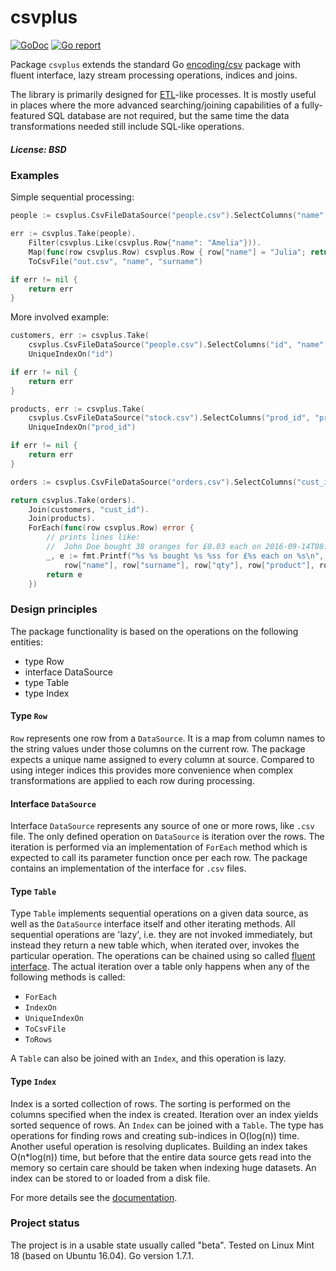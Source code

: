 # csvplus

[![GoDoc](https://godoc.org/github.com/maxim2266/csvplus?status.svg)](https://godoc.org/github.com/maxim2266/csvplus)
[![Go report](http://goreportcard.com/badge/maxim2266/csvplus)](http://goreportcard.com/report/maxim2266/csvplus)

Package `csvplus` extends the standard Go [encoding/csv](https://golang.org/pkg/encoding/csv/)
package with fluent interface, lazy stream processing operations, indices and joins.

The library is primarily designed for [ETL](https://en.wikipedia.org/wiki/Extract,_transform,_load)-like processes.
It is mostly useful in places where the more advanced searching/joining capabilities of a fully-featured SQL
database are not required, but the same time the data transformations needed still include SQL-like operations.

##### License: BSD

### Examples

Simple sequential processing:
```Go
people := csvplus.CsvFileDataSource("people.csv").SelectColumns("name", "surname", "id")

err := csvplus.Take(people).
	Filter(csvplus.Like(csvplus.Row{"name": "Amelia"})).
	Map(func(row csvplus.Row) csvplus.Row { row["name"] = "Julia"; return row }).
	ToCsvFile("out.csv", "name", "surname")

if err != nil {
	return err
}
```

More involved example:
```Go
customers, err := csvplus.Take(
	csvplus.CsvFileDataSource("people.csv").SelectColumns("id", "name", "surname")).
	UniqueIndexOn("id")

if err != nil {
	return err
}

products, err := csvplus.Take(
	csvplus.CsvFileDataSource("stock.csv").SelectColumns("prod_id", "product", "price")).
	UniqueIndexOn("prod_id")

if err != nil {
	return err
}

orders := csvplus.CsvFileDataSource("orders.csv").SelectColumns("cust_id", "prod_id", "qty", "ts")

return csvplus.Take(orders).
	Join(customers, "cust_id").
	Join(products).
	ForEach(func(row csvplus.Row) error {
		// prints lines like:
		//	John Doe bought 38 oranges for £0.03 each on 2016-09-14T08:48:22+01:00
		_, e := fmt.Printf("%s %s bought %s %ss for £%s each on %s\n",
			row["name"], row["surname"], row["qty"], row["product"], row["price"], row["ts"])
		return e
	})
```

### Design principles

The package functionality is based on the operations on the following entities:
- type Row
- interface DataSource
- type Table
- type Index

#### Type `Row`
`Row` represents one row from a `DataSource`. It is a map from column names
to the string values under those columns on the current row. The package expects a unique name
assigned to every column at source. Compared to using integer indices this provides more
convenience when complex transformations are applied to each row during processing.

#### Interface `DataSource`
Interface `DataSource` represents any source of one or more rows, like `.csv` file. The only defined
operation on `DataSource` is iteration over the rows. The iteration is performed via an implementation of
`ForEach` method which is expected to call its parameter function once per each row. The package contains
an implementation of the interface for `.csv` files.

#### Type `Table`
Type `Table` implements sequential operations on a given data source, as well as the `DataSource`
interface itself and other iterating methods. All sequential operations are 'lazy', i.e. they are not
invoked immediately, but instead they return a new table which, when iterated over, invokes
the particular operation. The operations can be chained using so called [fluent interface](https://en.wikipedia.org/wiki/Fluent_interface).
The actual iteration over a table only happens when any of the following methods is called:
- `ForEach`
- `IndexOn`
- `UniqueIndexOn`
- `ToCsvFile`
- `ToRows`

A `Table` can also be joined with an `Index`, and this operation is lazy.

#### Type `Index`
Index is a sorted collection of rows. The sorting is performed on the columns specified when the index
is created. Iteration over an index yields sorted sequence of rows. An `Index` can be joined with
a `Table`. The type has operations for finding rows and creating sub-indices in O(log(n)) time.
Another useful operation is resolving duplicates. Building an index takes O(n*log(n)) time, but before that
the entire data source gets read into the memory so certain care should be taken when indexing
huge datasets. An index can be stored to or loaded from a disk file.

For more details see the [documentation](https://godoc.org/github.com/maxim2266/csvplus).

### Project status
The project is in a usable state usually called "beta". Tested on Linux Mint 18 (based on Ubuntu 16.04).
Go version 1.7.1.

